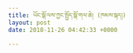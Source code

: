 ```yaml
---
title: ཡོང་སྒོ་ལས་ཀྱང་སྤྱོད་སྒོ་གལ་ཆེ། (ཁམས་སྐད།)
layout: post
date: 2018-11-26 04:42:33 +0000

---
```

